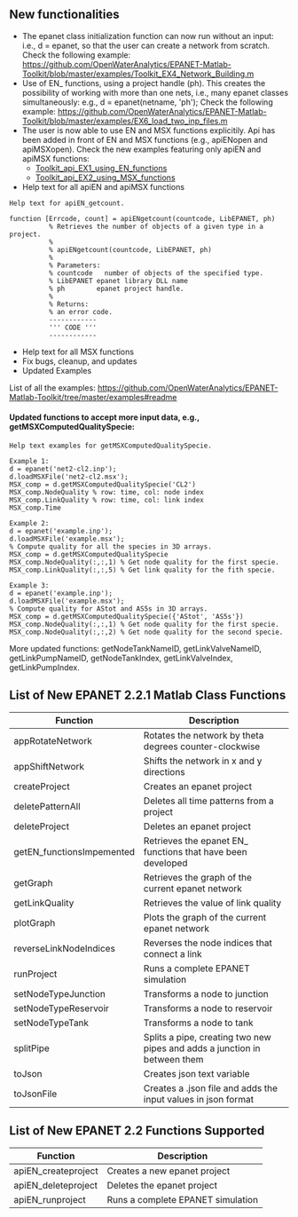 ## New functionalities
* The epanet class initialization function can now run without an input:
  i.e., d = epanet, so that the user can create a network from scratch. Check the following example: https://github.com/OpenWaterAnalytics/EPANET-Matlab-Toolkit/blob/master/examples/Toolkit_EX4_Network_Building.m
* Use of EN_ functions, using a project handle (ph). This creates the possibility 
  of working with more than one nets, i.e., many epanet classes simultaneously: e.g., d = epanet(netname, 'ph');
  Check the following example: https://github.com/OpenWaterAnalytics/EPANET-Matlab-Toolkit/blob/master/examples/EX6_load_two_inp_files.m  
* The user is now able to use EN and MSX functions explicitily. Api has been added in front of EN and MSX functions (e.g., apiENopen and apiMSΧopen). Check the new examples featuring only apiEN and apiMSX functions:
  * [Toolkit_api_EX1_using_EN_functions](https://github.com/OpenWaterAnalytics/EPANET-Matlab-Toolkit/blob/dev/examples/Toolkit_api_EX1_using_EN_functions.m)
  * [Toolkit_api_EX2_using_MSX_functions](https://github.com/OpenWaterAnalytics/EPANET-Matlab-Toolkit/blob/dev/examples/Toolkit_api_EX2_using_MSX_functions.m)
* Help text for all apiEN and apiMSX functions
```
Help text for apiEN_getcount.

function [Errcode, count] = apiENgetcount(countcode, LibEPANET, ph)
          % Retrieves the number of objects of a given type in a project.
          %
          % apiENgetcount(countcode, LibEPANET, ph)
          %
          % Parameters:
          % countcode	number of objects of the specified type.
          % LibEPANET epanet library DLL name
          % ph        epanet project handle.
          %
          % Returns:
          % an error code.
          ------------
          ''' CODE '''
          ------------

```
* Help text for all MSX functions 
* Fix bugs, cleanup, and updates
* Updated Examples 

List of all the examples: https://github.com/OpenWaterAnalytics/EPANET-Matlab-Toolkit/tree/master/examples#readme


####  Updated functions to accept more input data, e.g.,               getMSXComputedQualitySpecie:
```
Help text examples for getMSXComputedQualitySpecie. 

Example 1:    
d = epanet('net2-cl2.inp');
d.loadMSXFile('net2-cl2.msx');
MSX_comp = d.getMSXComputedQualitySpecie('CL2')
MSX_comp.NodeQuality % row: time, col: node index
MSX_comp.LinkQuality % row: time, col: link index
MSX_comp.Time

Example 2:
d = epanet('example.inp');            
d.loadMSXFile('example.msx');
% Compute quality for all the species in 3D arrays.
MSX_comp = d.getMSXComputedQualitySpecie            
MSX_comp.NodeQuality(:,:,1) % Get node quality for the first specie.
MSX_comp.LinkQuality(:,:,5) % Get link quality for the fith specie.

Example 3:
d = epanet('example.inp');            
d.loadMSXFile('example.msx');
% Compute quality for AStot and AS5s in 3D arrays.
MSX_comp = d.getMSXComputedQualitySpecie({'AStot', 'AS5s'}) 
MSX_comp.NodeQuality(:,:,1) % Get node quality for the first specie.
MSX_comp.NodeQuality(:,:,2) % Get node quality for the second specie.
```


More updated functions: getNodeTankNameID, getLinkValveNameID, getLinkPumpNameID, getNodeTankIndex, getLinkValveIndex, getLinkPumpIndex.



## List of New EPANET 2.2.1 Matlab Class Functions
|Function|Description|
|---------|---------|
|appRotateNetwork|Rotates the network by theta degrees counter-clockwise|
|appShiftNetwork|Shifts the network in x and y directions|
|createProject|Creates an epanet project|
|deletePatternAll|Deletes all time patterns from a project|
|deleteProject|Deletes an epanet project|
|getEN_functionsImpemented|Retrieves the epanet EN_ functions that have been developed|
|getGraph|Retrieves the graph of the current epanet network|
|getLinkQuality|Retrieves the value of link quality|
|plotGraph|Plots the graph of the current epanet network|
|reverseLinkNodeIndices|Reverses the node indices that connect a link|
|runProject|Runs a complete EPANET simulation|
|setNodeTypeJunction|Transforms a node to junction|
|setNodeTypeReservoir|Transforms a node to reservoir|
|setNodeTypeTank|Transforms a node to tank|
|splitPipe|Splits a pipe, creating two new pipes and adds a junction in between them|
|toJson|Creates json text variable|
|toJsonFile|Creates a .json file and adds the input values in json format|

## List of New EPANET 2.2 Functions Supported
|Function|Description|
|---------|---------|
|apiEN_createproject|Creates a new epanet project|
|apiEN_deleteproject|Deletes the epanet project|
|apiEN_runproject|Runs a complete EPANET simulation|